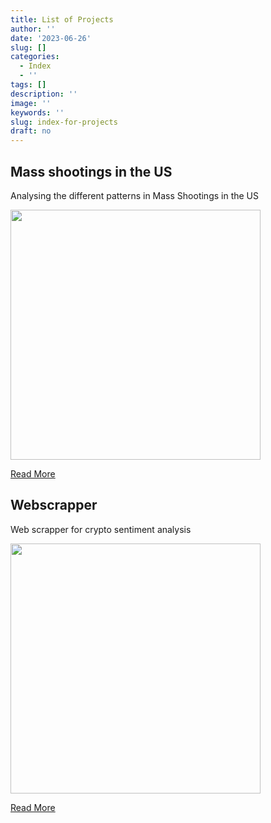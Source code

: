 ```yaml
---
title: List of Projects
author: ''
date: '2023-06-26'
slug: []
categories:
  - Index
  - ''
tags: []
description: ''
image: ''
keywords: ''
slug: index-for-projects
draft: no
---
```


## Mass shootings in the US

Analysing the different patterns in Mass Shootings in the US

<img src="/img/blogs/Boxplots.png" width="400px">

<a href="/blogs/risk_return" class="button">Read More</a>

## Webscrapper

Web scrapper for crypto sentiment analysis 

<img src="/img/blogs/Fx_image.jpg" width="400px">

<a href="/blogs/risk_return" class="button">Read More</a>


